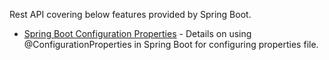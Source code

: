 Rest API covering below features provided by Spring Boot.

* [Spring Boot Configuration Properties](./spring-boot-configuration-properties.md) - Details on using @ConfigurationProperties in Spring Boot for configuring properties file.
